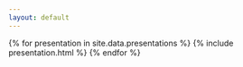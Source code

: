 ```yaml
---
layout: default
---
```

{% for presentation in site.data.presentations %}
  {% include presentation.html %}
{% endfor %}
